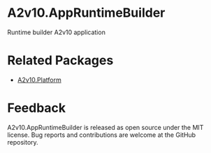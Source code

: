 ﻿# A2v10.AppRuntimeBuilder

Runtime builder A2v10 application


# Related Packages

* [A2v10.Platform](https://www.nuget.org/packages/A2v10.Platform)

# Feedback

A2v10.AppRuntimeBuilder is released as open source under the MIT license.
Bug reports and contributions are welcome at the GitHub repository.

